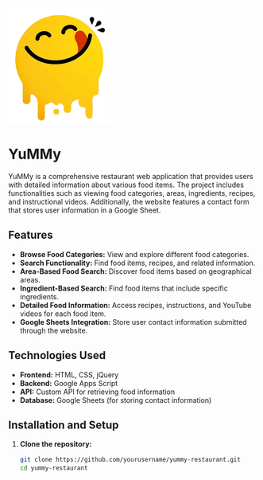 ![YuMMy Logo](images/logo2.png)

# YuMMy


YuMMy is a comprehensive restaurant web application that provides users with detailed information about various food items. The project includes functionalities such as viewing food categories, areas, ingredients, recipes, and instructional videos. Additionally, the website features a contact form that stores user information in a Google Sheet.

## Features
- **Browse Food Categories:** View and explore different food categories.
- **Search Functionality:** Find food items, recipes, and related information.
- **Area-Based Food Search:** Discover food items based on geographical areas.
- **Ingredient-Based Search:** Find food items that include specific ingredients.
- **Detailed Food Information:** Access recipes, instructions, and YouTube videos for each food item.
- **Google Sheets Integration:** Store user contact information submitted through the website.

## Technologies Used
- **Frontend:** HTML, CSS, jQuery
- **Backend:** Google Apps Script
- **API:** Custom API for retrieving food information
- **Database:** Google Sheets (for storing contact information)

## Installation and Setup
1. **Clone the repository:**
   ```sh
   git clone https://github.com/yourusername/yummy-restaurant.git
   cd yummy-restaurant
